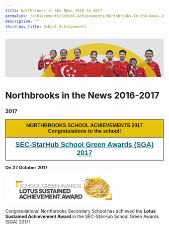 ```yaml
---
title: Northbrooks in the News 2016 to 2017
permalink: /achievements/School-Achievements/Northbrooks-in-the-News-2016-2017/
description: ""
third_nav_title: School Achievements
---
```

![](/images/achievements.jpg)

Northbrooks in the News 2016-2017
=================================

### 2017

<style type="text/css">
.tg  {border-collapse:collapse;border-spacing:0;}
.tg td{border-color:black;border-style:solid;border-width:1px;font-family:Arial, sans-serif;font-size:14px;
  overflow:hidden;padding:10px 5px;word-break:normal;}
.tg th{border-color:black;border-style:solid;border-width:1px;font-family:Arial, sans-serif;font-size:14px;
  font-weight:normal;overflow:hidden;padding:10px 5px;word-break:normal;}
.tg .tg-x6sw{background-color:#FFF;color:#06667E;font-size:22px;font-weight:bold;text-align:center;text-decoration:underline;
  vertical-align:top}
.tg .tg-39y2{background-color:#E6C20C;color:#141D1C;font-size:16px;font-weight:bold;text-align:center;vertical-align:top}
</style>
<table class="tg">
<thead>
  <tr>
    <th class="tg-39y2">NORTHBROOKS SCHOOL ACHIEVEMENTS 2017<br>Congratulations to the school!</th>
  </tr>
</thead>
<tbody>
  <tr>
    <td class="tg-x6sw">SEC-StarHub School Green Awards (SGA) 2017</td>
  </tr>
</tbody>
</table>


<b>On 27 October 2017</b>


<img src="/images/Sustained%20Lotus%20Award.jpg" style="width:70%">

Congratulations! Northbrooks Secondary School has achieved the <b>Lotus Sustained Achievement Award</b> in the SEC-StarHub School Green Awards (SGA) 2017!